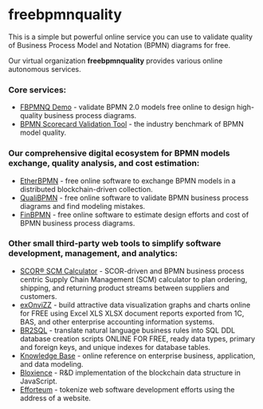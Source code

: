# freebpmnquality

This is a simple but powerful online service you can use to validate quality of Business Process Model and Notation (BPMN) diagrams for free.

Our virtual organization **freebpmnquality** provides various online autonomous services.

### Core services:
- [FBPMNQ Demo](https://freebpmnquality.github.io/fbpmnq.html) - validate BPMN 2.0 models free online to design high-quality business process diagrams.
- [BPMN Scorecard Validation Tool](https://freebpmnquality.github.io/bpmn-scorecard.html) - the industry benchmark of BPMN model quality.

### Our comprehensive digital ecosystem for BPMN models exchange, quality analysis, and cost estimation:
- [EtherBPMN](https://cloudfreebpmnquality.herokuapp.com/storage/) - free online software to exchange BPMN models in a distributed blockchain-driven collection.
- [QualiBPMN](https://cloudfreebpmnquality.herokuapp.com/analytics/) - free online software to validate BPMN business process diagrams and find modeling mistakes.
- [FinBPMN](https://cloudfreebpmnquality.herokuapp.com/finance/) - free online software to estimate design efforts and cost of BPMN business process diagrams.

### Other small third-party web tools to simplify software development, management, and analytics:

- [SCOR® SCM Calculator](https://freebpmnquality.github.io/scm.html) - SCOR-driven and BPMN business process centric Supply Chain Management (SCM) calculator to plan ordering, shipping, and returning product streams between suppliers and customers.
- [exOnviZZ](https://freebpmnquality.github.io/exonvizz.html) - build attractive data visualization graphs and charts online for FREE using Excel XLS XLSX document reports exported from 1C, BAS, and other enterprise accounting information systems.
- [BR2SQL](https://freebpmnquality.github.io/br2sql.html) - translate natural language business rules into SQL DDL database creation scripts ONLINE FOR FREE, ready data types, primary and foreign keys, and unique indexes for database tables.
- [Knowledge Base](https://freebpmnquality.github.io/kbase.html) - online reference on enterprise business, application, and data modeling.
- [Bloxience](https://cloudfreebpmnquality.herokuapp.com/bloxience/) - R&D implementation of the blockchain data structure in JavaScript.
- [Efforteum](https://cloudfreebpmnquality.herokuapp.com/efforts/) - tokenize web software development efforts using the address of a website.